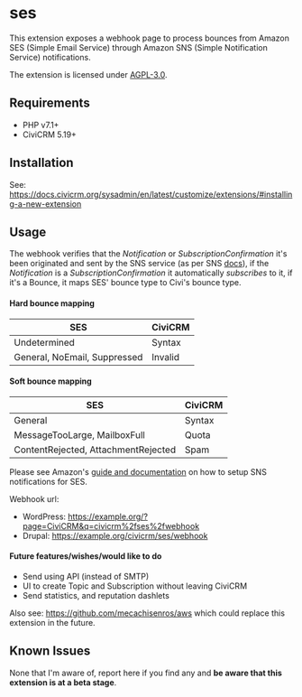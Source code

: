 # ses

This extension exposes a webhook page to process bounces from Amazon SES (Simple Email Service)
through Amazon SNS (Simple Notification Service) notifications.

The extension is licensed under [AGPL-3.0](LICENSE.txt).

## Requirements

* PHP v7.1+
* CiviCRM 5.19+

## Installation

See: https://docs.civicrm.org/sysadmin/en/latest/customize/extensions/#installing-a-new-extension

## Usage

The webhook verifies that the _Notification_ or _SubscriptionConfirmation_ it's been originated and sent by the SNS service (as per SNS [docs](https://docs.aws.amazon.com/sns/latest/dg/SendMessageToHttp.verify.signature.html)), if the _Notification_ is a _SubscriptionConfirmation_ it automatically _subscribes_ to it, if it's a Bounce, it maps SES' bounce type to Civi's bounce type.

#### Hard bounce mapping
| SES | CiviCRM |
|---|---|
| Undetermined | Syntax |
| General, NoEmail, Suppressed | Invalid |

#### Soft bounce mapping
| SES | CiviCRM |
|---|---|
| General | Syntax |
| MessageTooLarge, MailboxFull | Quota  |
| ContentRejected, AttachmentRejected | Spam |


Please see Amazon's [guide and documentation](https://docs.aws.amazon.com/ses/latest/DeveloperGuide/configure-sns-notifications.html) on how to setup SNS notifications for SES.

Webhook url:

* WordPress: https://example.org/?page=CiviCRM&q=civicrm%2fses%2fwebhook
* Drupal: https://example.org/civicrm/ses/webhook

#### Future features/wishes/would like to do

* Send using API (instead of SMTP)
* UI to create Topic and Subscription without leaving CiviCRM
* Send statistics, and reputation dashlets

Also see: https://github.com/mecachisenros/aws which could replace this extension in the future.

## Known Issues

None that I'm aware of, report here if you find any and **be aware that this extension is at a beta stage**.
